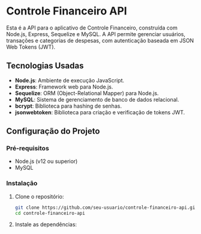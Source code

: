 # Controle Financeiro API

Esta é a API para o aplicativo de Controle Financeiro, construída com Node.js, Express, Sequelize e MySQL. A API permite gerenciar usuários, transações e categorias de despesas, com autenticação baseada em JSON Web Tokens (JWT).

## Tecnologias Usadas

- **Node.js**: Ambiente de execução JavaScript.
- **Express**: Framework web para Node.js.
- **Sequelize**: ORM (Object-Relational Mapper) para Node.js.
- **MySQL**: Sistema de gerenciamento de banco de dados relacional.
- **bcrypt**: Biblioteca para hashing de senhas.
- **jsonwebtoken**: Biblioteca para criação e verificação de tokens JWT.

## Configuração do Projeto

### Pré-requisitos

- Node.js (v12 ou superior)
- MySQL

### Instalação

1. Clone o repositório:
   ```bash
   git clone https://github.com/seu-usuario/controle-financeiro-api.git
   cd controle-financeiro-api

2. Instale as dependências:
```npm install

